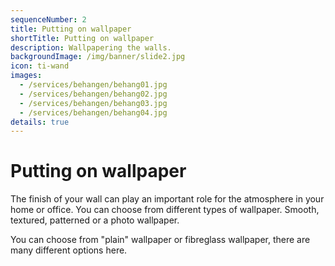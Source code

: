 ```yaml
---
sequenceNumber: 2
title: Putting on wallpaper
shortTitle: Putting on wallpaper
description: Wallpapering the walls.
backgroundImage: /img/banner/slide2.jpg
icon: ti-wand
images:
  - /services/behangen/behang01.jpg
  - /services/behangen/behang02.jpg
  - /services/behangen/behang03.jpg
  - /services/behangen/behang04.jpg
details: true
---
```

# Putting on wallpaper

The finish of your wall can play an important role for the atmosphere in your home or office. You can choose from different types of wallpaper. Smooth, textured, patterned or a photo wallpaper.

You can choose from "plain" wallpaper or fibreglass wallpaper, there are many different options here.